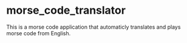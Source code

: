 # morse_code_translator
This is a morse code application that automaticly translates and plays morse code from English.
